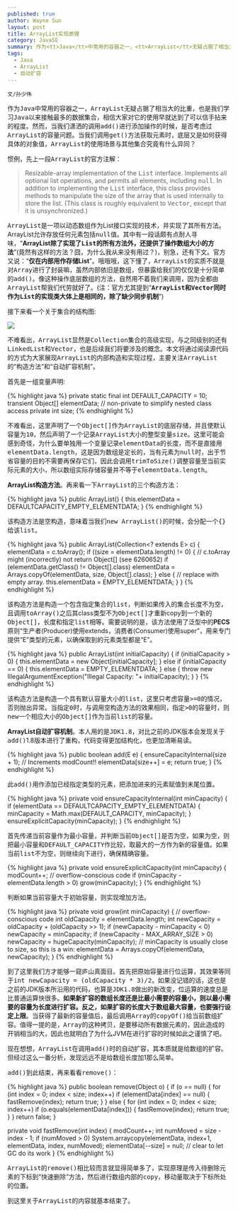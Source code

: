 ```yaml
---
published: true
author: Wayne Sun
layout: post
title: ArrayList实现原理
category: JavaSE
summary: 作为<tt>Java</tt>中常用的容器之一，<tt>ArrayList</tt>无疑占据了相当大的比重，也是我们学习<tt>Java</tt>以来接触最多的数据集合，相信大家对它的使用早就达到了可以信手拈来的程度。然而，当我们潇洒的调用<tt>add()</tt>进行添加操作的时候，是否考虑过<tt>ArrayList</tt>的容量问题。当我们调用<tt>get()</tt>获取元素时，底层又是如何获得具体的对象值，<tt>ArrayList</tt>的使用场景与其他集合究竟有什么异同？
tags:
  - Java
  - ArrayList
  - 自动扩容
---
```


`文/孙少伟`

作为<tt>Java</tt>中常用的容器之一，<tt>ArrayList</tt>无疑占据了相当大的比重，也是我们学习<tt>Java</tt>以来接触最多的数据集合，相信大家对它的使用早就达到了可以信手拈来的程度。然而，当我们潇洒的调用<tt>add()</tt>进行添加操作的时候，是否考虑过<tt>ArrayList</tt>的容量问题。当我们调用<tt>get()</tt>方法获取元素时，底层又是如何获得具体的对象值，<tt>ArrayList</tt>的使用场景与其他集合究竟有什么异同？

惯例，先上一段<tt>ArrayList</tt>的官方注解：

> Resizable-array implementation of the <tt>List</tt> interface.  Implements all optional list operations, and permits all elements, including <tt>null</tt>.  In addition to implementing the <tt>List</tt> interface, this class provides methods to manipulate the size of the array that is used internally to store the list.  (This class is roughly equivalent to <tt>Vector</tt>, except that it is unsynchronized.)

<tt>ArrayList</tt>是一项以动态数组作为List接口实现的技术，并实现了其所有方法。ArrayList允许存放任何元素包括<tt>null</tt>值。其中有一段话颇有点耐人寻味，<q>**ArrayList除了实现了<tt>List</tt>的所有方法外，还提供了操作数组大小的方法**</q>(竟然有这样的方法？囧，为什么我从来没有用过？)，别急，还有下文。官方又说：<q>**仅在内部用作存储List**</q>。哦哦哦，这下懂了，<tt>ArrayList</tt>的实质不就是对<tt>Array</tt>进行了封装嘛，虽然内部依旧是数组，但暴露给我们的仅仅是十分简单的<tt>add()</tt>。像这种操作底层数组的方法，自然用不着我们来调用，因为全都由<tt>ArrayList</tt>帮我们代劳就好了。(注：官方尤其提到<q>**<tt>ArrayList</tt>和<tt>Vector</tt>同时作为<tt>List</tt>的实现类大体上是相同的，除了缺少同步机制**</q>)

接下来看一个关于集合的结构图:

![](http://cdowv.img48.wal8.com/img48/519761_20150601204824/1464240935.jpg)

不难看出，<tt>ArrayList</tt>显然是<tt>Collection</tt>集合的高级实现，与之同级别的还有<tt>LinkedList</tt>和<tt>Vector</tt>，也是后续我们将要涉及的概念。本文将通过阅读源代码的方式为大家展现<tt>ArrayList</tt>的内部构造和实现过程，主要关注<tt>ArrayList</tt>的<q>构造方法</q>和<q>自动扩容机制</q>。

首先是一组变量声明:

{% highlight java %} 
private static final int DEFAULT_CAPACITY = 10;
transient Object[] elementData; // non-private to simplify nested class access
private int size;
{% endhighlight %}

不难看出，这里声明了一个<tt>Object[]</tt>作为<tt>ArrayList</tt>的底层存储，并且使默认容量为<tt>10</tt>，然后声明了一个记录<tt>ArrayList</tt>大小的整型变量<tt>size</tt>。这里可能会感到奇怪，为什么要单独用一个变量记录<tt>elementData</tt>的长度，而不是直接用<tt>elementData.length</tt>，这是因为数组是定长的，当有元素为<tt>null</tt>时，出于节省容量的目的不需要再保存它们，因此会调用<tt>trimToSize()</tt>调整容量至当前实际元素的大小，所以数组实际存储容量并不等于<tt>elementData.length</tt>。

**ArrayList构造方法**。再来看一下<tt>ArrayList</tt>的三个构造方法：

{% highlight java %} 
public ArrayList() {
    this.elementData = DEFAULTCAPACITY_EMPTY_ELEMENTDATA;
}
{% endhighlight %}

该构造方法是空构造，意味着当我们<tt>new ArrayList()</tt>的时候，会分配一个<tt>{}</tt>给该<tt>list</tt>。

{% highlight java %} 
public ArrayList(Collection<? extends E> c) {
    elementData = c.toArray();
    if ((size = elementData.length) != 0) {
        // c.toArray might (incorrectly) not return Object[] (see 6260652)
        if (elementData.getClass() != Object[].class)
            elementData = Arrays.copyOf(elementData, size, Object[].class);
    } else {
        // replace with empty array.
        this.elementData = EMPTY_ELEMENTDATA;
    }
}
{% endhighlight %}

该构造方法是构造一个包含指定集合的<tt>list</tt>，判断如果传入的集合长度不为空，且调用<tt>toArray()</tt>之后其class类型不为<tt>Object[]</tt>才重新copy到一个新的<tt>Object[]</tt>，长度和指定<tt>list</tt>相等。需要说明的是，该方法使用了泛型中的**PECS**原则<q>生产者(Producer)使用extends，消费者(Consumer)使用super</q>，用来专门提供<q>E</q>类型的元素，以确保取到的元素类型都是<q>E</q>。

{% highlight java %} 
public ArrayList(int initialCapacity) {
    if (initialCapacity > 0) {
        this.elementData = new Object[initialCapacity];
    } else if (initialCapacity == 0) {
        this.elementData = EMPTY_ELEMENTDATA;
    } else {
        throw new IllegalArgumentException("Illegal Capacity: "+
                                           initialCapacity);
    }
}
{% endhighlight %}

该构造方法是构造一个具有默认容量大小的<tt>list</tt>，这里只考虑容量<tt>>=0</tt>的情况，否则抛出异常。当指定<tt>0</tt>时，与调用空构造方法的效果相同，指定<tt>>0</tt>的容量时，则<tt>new</tt>一个相应大小的<tt>Object[]</tt>作为当前<tt>list</tt>的容量。

**ArrayList自动扩容机制**。本人用的是<tt>JDK1.8</tt>，对比之前的JDK版本会发现关于<tt>add()</tt>1.8版本进行了重构，代码变得更加结构化，也更加清晰易读。

{% highlight java %} 
public boolean add(E e) {
    ensureCapacityInternal(size + 1);  // Increments modCount!!
    elementData[size++] = e;
    return true;
}
{% endhighlight %}

此<tt>add()</tt>用作添加已经指定类型的元素，把添加进来的元素赋值到末尾位置。

{% highlight java %} 
private void ensureCapacityInternal(int minCapacity) {
    if (elementData == DEFAULTCAPACITY_EMPTY_ELEMENTDATA) {
        minCapacity = Math.max(DEFAULT_CAPACITY, minCapacity);
    }
    ensureExplicitCapacity(minCapacity);
}
{% endhighlight %}

首先传递当前容量作为最小容量，并判断当前<tt>Object[]</tt>是否为空，如果为空，则把最小容量和<tt>DEFAULT_CAPACITY</tt>作比较，取最大的一方作为新的容量值。如果当前<tt>list</tt>不为空，则继续向下进行，确保精确容量。

{% highlight java %} 
private void ensureExplicitCapacity(int minCapacity) {
    modCount++;
    // overflow-conscious code
    if (minCapacity - elementData.length > 0)
        grow(minCapacity);
}
{% endhighlight %}

判断如果当前容量大于初始容量，则实现增加方法。

{% highlight java %} 
private void grow(int minCapacity) {
    // overflow-conscious code
    int oldCapacity = elementData.length;
    int newCapacity = oldCapacity + (oldCapacity >> 1);
    if (newCapacity - minCapacity < 0)
        newCapacity = minCapacity;
    if (newCapacity - MAX_ARRAY_SIZE > 0)
        newCapacity = hugeCapacity(minCapacity);
    // minCapacity is usually close to size, so this is a win:
    elementData = Arrays.copyOf(elementData, newCapacity);
}
{% endhighlight %}

到了这里我们方才能够一窥庐山真面目。首先把原始容量进行位运算，其效果等同于<tt>int newCapacity = (oldCapacity * 3)/2</tt>。如果没记错的话，这也是之前的JDK版本所沿用的代码，也算是<tt>JDK1.8</tt>做出的新改变，位运算的速度总是比普通运算快很多。**如果新扩容的数组长度还是比最小需要的容量小，则以最小需要的容量为长度进行扩容。反之，如果扩容的长度大于数组最大容量，也要强行设定上限**。当获得了最新的容量值后，最后调用<tt>Array</tt>的<tt>copyOf()</tt>给当前数组扩容。值得一提的是，<tt>Array</tt>的这种拷贝，是要移动所有数据元素的，因此造成的开销相当的大，因此也就明白了为什么JVM在进行扩容的时候如此之谨慎了吧。

现在想想，<tt>ArrayList</tt>在调用<tt>add()</tt>时的自动扩容，其本质就是给数组的扩容。但经过这么一番分析，发现远远不是给数组长度加1那么简单。

<tt>add()</tt>到此结束，再来看看<tt>remove()</tt>：

{% highlight java %} 
public boolean remove(Object o) {
    if (o == null) {
        for (int index = 0; index < size; index++)
            if (elementData[index] == null) {
                fastRemove(index);
                return true;
            }
    } else {
        for (int index = 0; index < size; index++)
            if (o.equals(elementData[index])) {
                fastRemove(index);
                return true;
            }
    }
    return false;
}

private void fastRemove(int index) {
    modCount++;
    int numMoved = size - index - 1;
    if (numMoved > 0)
        System.arraycopy(elementData, index+1, elementData, index,
                         numMoved);
    elementData[--size] = null; // clear to let GC do its work
}
{% endhighlight %}

<tt>ArrayList</tt>的<tt>remove()</tt>相比较而言就显得简单多了，实现原理是传入待删除元素的下标到<q>快速删除</q>方法，然后进行数组内部的<tt>copy</tt>，移动量取决于下标所处的位置。

到这里关于<tt>ArrayList</tt>的内容就基本结束了。
